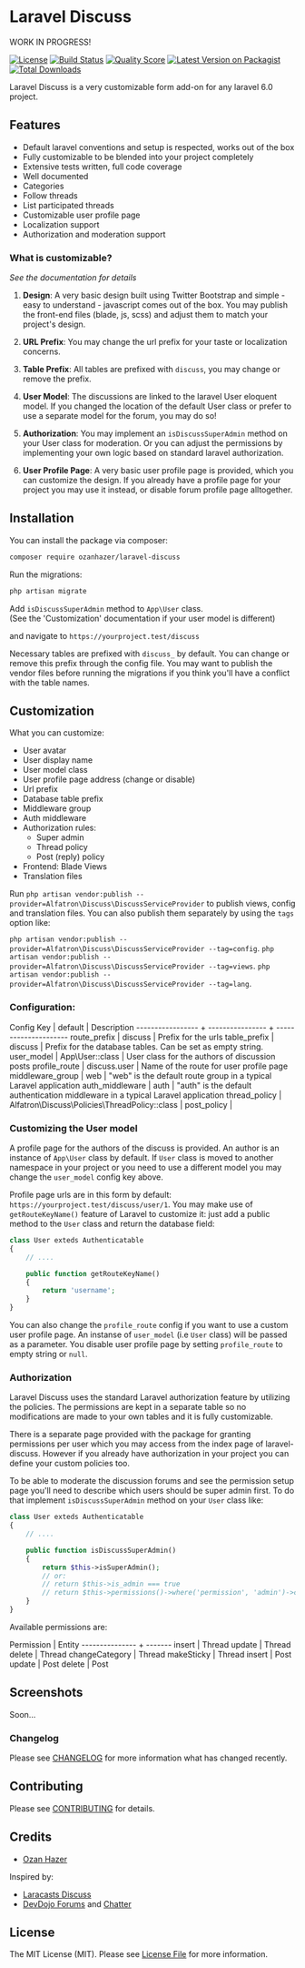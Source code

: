 # Laravel Discuss

WORK IN PROGRESS!

[![License](https://img.shields.io/packagist/l/ozanhazer/laravel-discuss)](https://packagist.org/packages/ozanhazer/laravel-discuss)
[![Build Status](https://img.shields.io/travis/ozanhazer/laravel-discuss/master.svg)](https://travis-ci.org/ozanhazer/laravel-discuss)
[![Quality Score](https://img.shields.io/scrutinizer/g/ozanhazer/laravel-discuss.svg)](https://scrutinizer-ci.com/g/ozanhazer/laravel-discuss)
[![Latest Version on Packagist](https://img.shields.io/packagist/v/ozanhazer/laravel-discuss.svg)](https://packagist.org/packages/ozanhazer/laravel-discuss)
[![Total Downloads](https://img.shields.io/packagist/dt/ozanhazer/laravel-discuss.svg)](https://packagist.org/packages/ozanhazer/laravel-discuss)

Laravel Discuss is a very customizable form add-on for any laravel 6.0 project.

## Features

* Default laravel conventions and setup is respected, works out of the box
* Fully customizable to be blended into your project completely
* Extensive tests written, full code coverage
* Well documented
* Categories
* Follow threads
* List participated threads
* Customizable user profile page
* Localization support
* Authorization and moderation support

### What is customizable?

*See the documentation for details*

1. **Design**: A very basic design built using Twitter Bootstrap and simple - easy to understand - javascript comes out of the box. 
You may publish the front-end files (blade, js, scss) and adjust them to match your project's design.

2. **URL Prefix**: You may change the url prefix for your taste or localization concerns.

3. **Table Prefix**: All tables are prefixed with `discuss`, you may change or remove the prefix.

4. **User Model**: The discussions are linked to the laravel User eloquent model. If you changed the location of the default 
   User class or prefer to use a separate model for the forum, you may do so!
   
5. **Authorization**: You may implement an `isDiscussSuperAdmin` method on your User class for moderation. Or you
   can adjust the permissions by implementing your own logic based on standard laravel authorization.

6. **User Profile Page**: A very basic user profile page is provided, which you can customize the design. 
   If you already have a profile page for your project you may use it instead, or disable forum profile 
   page alltogether.

## Installation

You can install the package via composer:

```bash
composer require ozanhazer/laravel-discuss
```

Run the migrations:

```bash
php artisan migrate
```

Add `isDiscussSuperAdmin` method to `App\User` class.  
(See the 'Customization' documentation if your user model is different)

and navigate to `https://yourproject.test/discuss`

Necessary tables are prefixed with `discuss_` by default. You can change or remove this
prefix through the config file. You may want to  publish the vendor files before running the
migrations if you think you'll have a conflict with the table names. 

## Customization

What you can customize:
* User avatar
* User display name
* User model class
* User profile page address (change or disable)
* Url prefix
* Database table prefix
* Middleware group
* Auth middleware
* Authorization rules:
  * Super admin
  * Thread policy
  * Post (reply) policy
* Frontend: Blade Views
* Translation files

Run `php artisan vendor:publish --provider=Alfatron\Discuss\DiscussServiceProvider` to publish 
views, config and translation files. You can also publish them separately by using the `tags` 
option like: 

`php artisan vendor:publish --provider=Alfatron\Discuss\DiscussServiceProvider --tag=config`.
`php artisan vendor:publish --provider=Alfatron\Discuss\DiscussServiceProvider --tag=views`.
`php artisan vendor:publish --provider=Alfatron\Discuss\DiscussServiceProvider --tag=lang`.

### Configuration:

 Config Key       | default          | Description
----------------- + ---------------- + ---------------------
 route_prefix     | discuss          | Prefix for the urls
 table_prefix     | discuss          | Prefix for the database tables. Can be set as empty string.
 user_model       | App\User::class  | User class for the authors of discussion posts
 profile_route    | discuss.user     | Name of the route for user profile page 
 middleware_group | web              | "web" is the default route group in a typical Laravel application
 auth_middleware  | auth             | "auth" is the default authentication middleware in a typical Laravel application
 thread_policy    | Alfatron\Discuss\Policies\ThreadPolicy::class | 
 post_policy      | 
 
### Customizing the User model

A profile page for the authors of the discuss is provided. An author is an instance of
`App\User` class by default. If `User` class is moved to another namespace in your project 
or you need to use a different model you may change the `user_model` config key above.

Profile page urls are in this form by default: `https://yourproject.test/discuss/user/1`.
You may make use of `getRouteKeyName()` feature of Laravel to customize it: just add a 
public method to the `User` class and return the database field:

```php
class User exteds Authenticatable
{
    // ....

    public function getRouteKeyName()
    {
        return 'username';
    }
}
```

You can also change the `profile_route` config if you want to use a custom user profile page.
An instanse of `user_model` (i.e `User` class) will be passed as a parameter. You disable user
profile page by setting `profile_route` to empty string or `null`.

### Authorization

Laravel Discuss uses the standard Laravel authorization feature by utilizing the policies.
The permissions are kept in a separate table so no modifications are made to your own
tables and it is fully customizable.

There is a separate page provided with the package for granting permissions per user which 
you may access from the index page of laravel-discuss. However if you already have authorization 
in your project you can define your custom policies too.

To be able to moderate the discussion forums and see the permission setup page you'll need to 
describe which users should be super admin first. To do that implement `isDiscussSuperAdmin`
method on your `User` class like:

```php
class User exteds Authenticatable
{
    // ....

    public function isDiscussSuperAdmin()
    {
        return $this->isSuperAdmin();
        // or:
        // return $this->is_admin === true
        // return $this->permissions()->where('permission', 'admin')->count() > 0
    }
}
```


Available permissions are:

 Permission     | Entity
--------------- + -------
 insert         | Thread 
 update         | Thread
 delete         | Thread
 changeCategory | Thread
 makeSticky     | Thread
 insert         | Post
 update         | Post
 delete         | Post


## Screenshots

Soon...


### Changelog

Please see [CHANGELOG](CHANGELOG.md) for more information what has changed recently.

## Contributing

Please see [CONTRIBUTING](CONTRIBUTING.md) for details.


## Credits

- [Ozan Hazer](https://github.com/ozanhazer)

Inspired by:

- [Laracasts Discuss](https://laracasts.com/discuss)
- [DevDojo Forums](https://devdojo.com/forums) and [Chatter](https://github.com/thedevdojo/chatter)

## License

The MIT License (MIT). Please see [License File](LICENSE.md) for more information.

